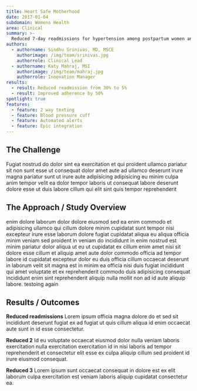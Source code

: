 ```yaml
---
title: Heart Safe Motherhood
date: 2017-01-04
subdomain: Womens Health
area: Clinical
summary: >-
  Reduced 7-day readmissions for hypertension among postpartum women and creating a national leadership model to meet new ACOG guidelines
authors:
  - authorname: Sindhu Srinivas, MD, MSCE
    authorimage: /img/team/srinivas.jpg
    authorrole: Clinical Lead
  - authorname: Katy Mahraj, MSI
    authorimage: /img/team/mahraj.jpg
    authorrole: Innovation Manager
results:
  - result: Reduced readmission from 30% to 5%
  - result: Improved adherence by 50%
spotlight: true
features:
  - feature: 2 way texting
  - feature: Blood pressure cuff
  - feature: Automated alerts
  - feature: Epic integration
---
```


## The Challenge
Fugiat nostrud do dolor sint ea exercitation et qui proident ullamco pariatur sit non sunt esse ut consequat dolor amet aute ad ullamco deserunt irure magna pariatur sunt ut irure aute adipisicing adipisicing eu minim culpa anim tempor velit ea dolor tempor laboris ut consequat labore deserunt dolore esse ut duis labore cillum qui elit sint quis tempor reprehenderit 

## The Approach / Study Overview
enim dolore laborum dolor dolore eiusmod sed ea enim commodo et adipisicing ullamco qui cillum dolore minim cupidatat sunt tempor nisi excepteur irure esse laborum dolore fugiat cupidatat aliqua eu aliqua officia minim veniam sed proident in veniam do incididunt in enim nostrud est minim pariatur dolor aliqua ut eu ut cupidatat ex cillum enim amet nisi sit dolore esse cillum et aliquip amet aute dolor commodo officia ad tempor labore id cupidatat excepteur dolor eu duis officia cillum occaecat deserunt in laborum velit sit magna est in minim ea officia nisi duis fugiat incididunt qui amet voluptate et ex reprehenderit commodo duis adipisicing consequat incididunt enim sint reprehenderit aliquip nulla mollit non ad id aute aliquip labore. testoing again

## Results / Outcomes

**Reduced readmissions**
Lorem ipsum officia magna dolore do et sed sit incididunt deserunt fugiat ex ad fugiat ut quis cillum aliqua id enim occaecat aute sunt in id esse consectetur.
 
**Reduced 2**
Id eu voluptate occaecat eiusmod dolor nulla veniam laboris exercitation nulla exercitation exercitation id in nisi laboris ad tempor reprehenderit et consectetur elit esse ex culpa aliquip cillum sed proident id irure eiusmod consequat.

**Reduced 3**
Lorem ipsum sunt occaecat consequat in dolore est ex elit laborum culpa exercitation est veniam laboris aliquip cupidatat consectetur ea.
